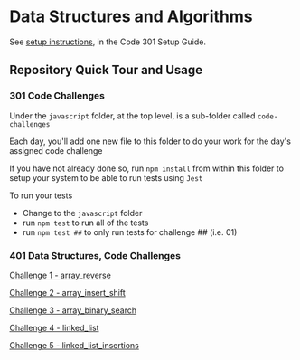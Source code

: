 # Data Structures and Algorithms

See [setup instructions](https://codefellows.github.io/setup-guide/code-301/3-code-challenges), in the Code 301 Setup Guide.

## Repository Quick Tour and Usage

### 301 Code Challenges

Under the `javascript` folder, at the top level, is a sub-folder called `code-challenges`

Each day, you'll add one new file to this folder to do your work for the day's assigned code challenge

If you have not already done so, run `npm install` from within this folder to setup your system to be able to run tests using `Jest`

To run your tests

- Change to the `javascript` folder
- run `npm test` to run all of the tests
- run `npm test ##` to only run tests for challenge ## (i.e. 01)

### 401 Data Structures, Code Challenges

[Challenge 1 - array_reverse](https://github.com/idcargill/data-structures-and-algorithms/tree/main/python/code_challenges/array_reverse/README)

[Challenge 2 - array_insert_shift](https://github.com/idcargill/data-structures-and-algorithms/tree/main/python/code_challenges/array_insert_shift/README)

[Challenge 3 - array_binary_search](https://github.com/idcargill/data-structures-and-algorithms/tree/main/python/code_challenges/array_binary_search)

[Challenge 4 - linked_list](https://github.com/idcargill/data-structures-and-algorithms/tree/main/python/code_challenges/linked_list)

[Challenge 5 - linked_list_insertions](https://github.com/idcargill/data-structures-and-algorithms/tree/main/python/code_challenges/linked_list_insertions)
